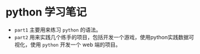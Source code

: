 # python 学习笔记

* `part1` 主要用来练习 `python` 的语法。
* `part2` 用来实践几个练手的项目，包括开发一个游戏，使用python实践数据可视化，使用 `python` 开发一个 web 端的项目。